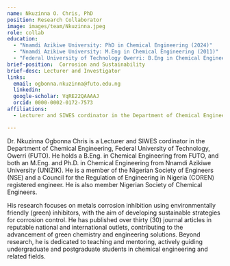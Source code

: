 ```yaml
---
name: Nkuzinna O. Chris, PhD
position: Research Collaborator
image: images/team/Nkuzinna.jpeg
role: collab
education: 
  - "Nnamdi Azikiwe University: PhD in Chemical Engineering (2024)"
  - "Nnamdi Azikiwe University: M.Eng in Chemical Engineering (2011)"
  - "Federal University of Technology Owerri: B.Eng in Chemical Engineering (2004)"
brief-position:  Corrosion and Sustainability
brief-desc: Lecturer and Investigator
links:
  email: ogbonna.nkuzinna@futo.edu.ng
  linkedin: 
  google-scholar: VqRE22QAAAAJ
  orcid: 0000-0002-0172-7573
affiliations:
  - Lecturer and SIWES cordinator in the Department of Chemical Engineering, Federal University of Technology, Owerri (FUTO)

---
```

Dr. Nkuzinna Ogbonna Chris is a Lecturer and SIWES cordinator in the Department of Chemical Engineering, Federal University of Technology, Owerri (FUTO). He holds a B.Eng. in Chemical Engineering from FUTO, and both an M.Eng. and Ph.D. in Chemical Engineering from Nnamdi Azikiwe University (UNIZIK). He is a member of the Nigerian Society of Engineers (NSE) and a Council for the Regulation of Engineering in Nigeria (COREN) registered engineer. He is also member Nigerian Society of Chemical Engineers. 

His research focuses on metals corrosion inhibition using environmentally friendly (green) inhibitors, with the aim of developing sustainable strategies for corrosion control. He has published over thirty (30) journal articles in reputable national and international outlets, contributing to the advancement of green chemistry and engineering solutions. Beyond research, he is dedicated to teaching and mentoring, actively guiding undergraduate and postgraduate students in chemical engineering and related fields.